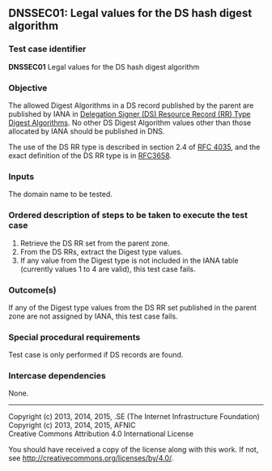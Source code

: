 ## DNSSEC01: Legal values for the DS hash digest algorithm

### Test case identifier
**DNSSEC01** Legal values for the DS hash digest algorithm

### Objective

The allowed Digest Algorithms in a DS record published by the parent are
published by IANA in [Delegation Signer (DS) Resource Record (RR) Type
Digest Algorithms](https://www.iana.org/assignments/ds-rr-types/ds-rr-types.xml).
No other DS Digest Algorithm values other than those allocated by IANA
should be published in DNS.

The use of the DS RR type is described in section 2.4 of
[RFC 4035](https://tools.ietf.org/html/rfc4035#section-2.4), and the exact
definition of the DS RR type is in
[RFC3658](https://tools.ietf.org/html/rfc3658).

### Inputs

The domain name to be tested.

### Ordered description of steps to be taken to execute the test case

1. Retrieve the DS RR set from the parent zone.
2. From the DS RRs, extract the Digest type values.
3. If any value from the Digest type is not included in the IANA table
   (currently values 1 to 4 are valid), this test case fails.

### Outcome(s)

If any of the Digest type values from the DS RR set published in the parent
zone are not assigned by IANA, this test case fails.

### Special procedural requirements

Test case is only performed if DS records are found.

### Intercase dependencies

None.

-------

Copyright (c) 2013, 2014, 2015, .SE (The Internet Infrastructure Foundation)  
Copyright (c) 2013, 2014, 2015, AFNIC  
Creative Commons Attribution 4.0 International License

You should have received a copy of the license along with this
work.  If not, see <http://creativecommons.org/licenses/by/4.0/>.
